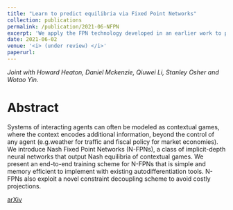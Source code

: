 ```yaml
---
title: "Learn to predict equilibria via Fixed Point Networks"
collection: publications
permalink: /publication/2021-06-NFPN
excerpt: 'We apply the FPN technology developed in an earlier work to predict Nash equilibria in parametrized games.'
date: 2021-06-02
venue: '<i> (under review) </i>'
paperurl: 
---
```

<i> Joint with Howard Heaton, Daniel Mckenzie, Qiuwei Li, Stanley Osher and Wotao Yin.</i>

Abstract
======
Systems of interacting agents can often be modeled as contextual games, where the context encodes additional information, beyond the control of any agent (e.g.weather for traffic and fiscal policy for market economies). We introduce Nash Fixed Point Networks (N-FPNs), a class of implicit-depth neural networks that output Nash equilibria of contextual games. We present an end-to-end training scheme for N-FPNs that is simple and memory efficient to implement with existing autodifferentiation tools. N-FPNs also exploit a novel constraint decoupling scheme to avoid costly projections. 

[arXiv](https://arxiv.org/abs/2106.00906)
